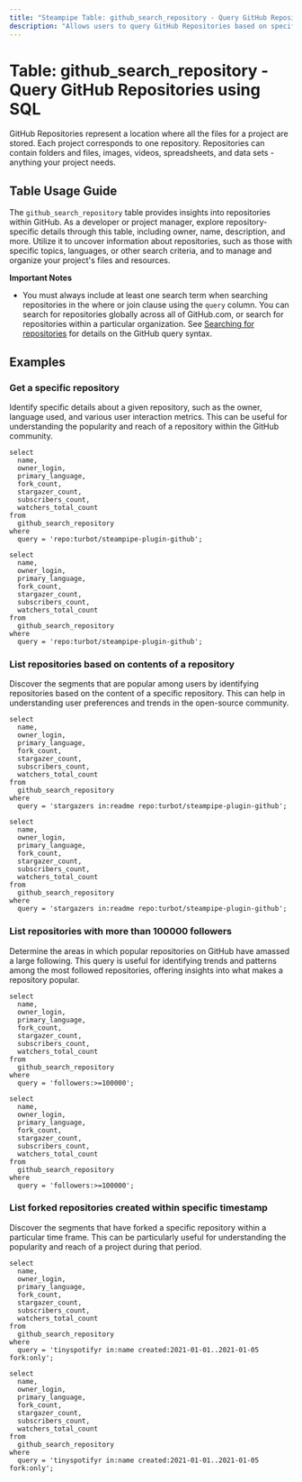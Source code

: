 ```yaml
---
title: "Steampipe Table: github_search_repository - Query GitHub Repositories using SQL"
description: "Allows users to query GitHub Repositories based on specific search criteria, providing insights into repository details such as name, owner, description, and more."
---
```


# Table: github_search_repository - Query GitHub Repositories using SQL

GitHub Repositories represent a location where all the files for a project are stored. Each project corresponds to one repository. Repositories can contain folders and files, images, videos, spreadsheets, and data sets - anything your project needs.

## Table Usage Guide

The `github_search_repository` table provides insights into repositories within GitHub. As a developer or project manager, explore repository-specific details through this table, including owner, name, description, and more. Utilize it to uncover information about repositories, such as those with specific topics, languages, or other search criteria, and to manage and organize your project's files and resources.

**Important Notes**
- You must always include at least one search term when searching repositories in the where or join clause using the `query` column. You can search for repositories globally across all of GitHub.com, or search for repositories within a particular organization. See [Searching for repositories](https://docs.github.com/search-github/searching-on-github/searching-for-repositories) for details on the GitHub query syntax.

## Examples

### Get a specific repository
Identify specific details about a given repository, such as the owner, language used, and various user interaction metrics. This can be useful for understanding the popularity and reach of a repository within the GitHub community.

```sql+postgres
select
  name,
  owner_login,
  primary_language,
  fork_count,
  stargazer_count,
  subscribers_count,
  watchers_total_count
from
  github_search_repository
where
  query = 'repo:turbot/steampipe-plugin-github';
```

```sql+sqlite
select
  name,
  owner_login,
  primary_language,
  fork_count,
  stargazer_count,
  subscribers_count,
  watchers_total_count
from
  github_search_repository
where
  query = 'repo:turbot/steampipe-plugin-github';
```

### List repositories based on contents of a repository
Discover the segments that are popular among users by identifying repositories based on the content of a specific repository. This can help in understanding user preferences and trends in the open-source community.

```sql+postgres
select
  name,
  owner_login,
  primary_language,
  fork_count,
  stargazer_count,
  subscribers_count,
  watchers_total_count
from
  github_search_repository
where
  query = 'stargazers in:readme repo:turbot/steampipe-plugin-github';
```

```sql+sqlite
select
  name,
  owner_login,
  primary_language,
  fork_count,
  stargazer_count,
  subscribers_count,
  watchers_total_count
from
  github_search_repository
where
  query = 'stargazers in:readme repo:turbot/steampipe-plugin-github';
```

### List repositories with more than 100000 followers
Determine the areas in which popular repositories on GitHub have amassed a large following. This query is useful for identifying trends and patterns among the most followed repositories, offering insights into what makes a repository popular.

```sql+postgres
select
  name,
  owner_login,
  primary_language,
  fork_count,
  stargazer_count,
  subscribers_count,
  watchers_total_count
from
  github_search_repository
where
  query = 'followers:>=100000';
```

```sql+sqlite
select
  name,
  owner_login,
  primary_language,
  fork_count,
  stargazer_count,
  subscribers_count,
  watchers_total_count
from
  github_search_repository
where
  query = 'followers:>=100000';
```

### List forked repositories created within specific timestamp
Discover the segments that have forked a specific repository within a particular time frame. This can be particularly useful for understanding the popularity and reach of a project during that period.

```sql+postgres
select
  name,
  owner_login,
  primary_language,
  fork_count,
  stargazer_count,
  subscribers_count,
  watchers_total_count
from
  github_search_repository
where
  query = 'tinyspotifyr in:name created:2021-01-01..2021-01-05 fork:only';
```

```sql+sqlite
select
  name,
  owner_login,
  primary_language,
  fork_count,
  stargazer_count,
  subscribers_count,
  watchers_total_count
from
  github_search_repository
where
  query = 'tinyspotifyr in:name created:2021-01-01..2021-01-05 fork:only';
```
